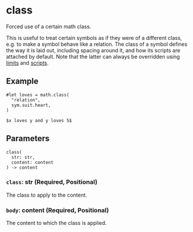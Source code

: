 # class

Forced use of a certain math class.

This is useful to treat certain symbols as if they were of a different class, e.g. to make a symbol behave like a relation. The class of a symbol defines the way it is laid out, including spacing around it, and how its scripts are attached by default. Note that the latter can always be overridden using [limits](/docs/reference/math/attach/#functions-limits) and [scripts](/docs/reference/math/attach/#functions-scripts).

## Example

```typst
#let loves = math.class(
  "relation",
  sym.suit.heart,
)

$x loves y and y loves 5$
```

## Parameters

```
class(
  str: str,
  content: content
) -> content
```

### `class`: str (Required, Positional)

The class to apply to the content.

### `body`: content (Required, Positional)

The content to which the class is applied.
